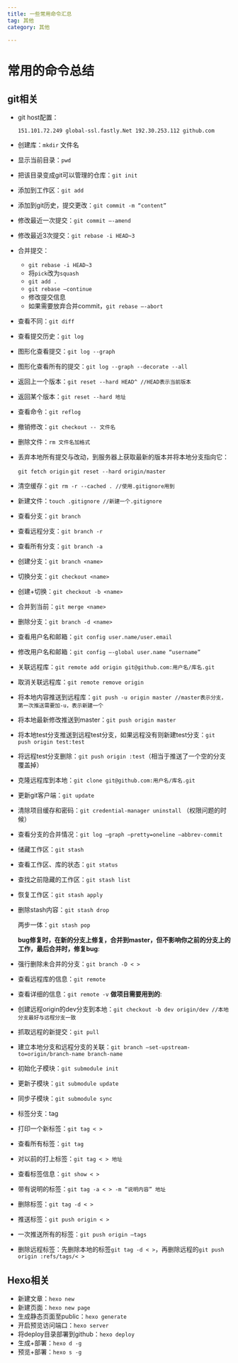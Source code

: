```yaml
---
title: 一些常用命令汇总
tag: 其他
category: 其他

---
```


<meta name="referrer" content="no-referrer" />


# 常用的命令总结

## git相关

- git host配置：

    `151.101.72.249 global-ssl.fastly.Net
    192.30.253.112 github.com`

- 创建库：`mkdir` 文件名

- 显示当前目录：`pwd`

- 把该目录变成git可以管理的仓库：`git init`

- 添加到工作区：`git add`

- 添加到git历史，提交更改：`git commit -m “content”`

- 修改最近一次提交：`git commit –-amend`

- 修改最近3次提交：`git rebase -i HEAD~3`

- 合并提交：

    - `git rebase -i HEAD~3`
    - 将`pick`改为`squash`
    - `git add .`
    - `git rebase –continue`
    - 修改提交信息
    - 如果需要放弃合并commit，`git rebase –-abort`

- 查看不同：`git diff`

- 查看提交历史：`git log`

- 图形化查看提交：`git log --graph`

- 图形化查看所有的提交：`git log --graph --decorate --all`

- 返回上一个版本：`git reset --hard HEAD^ //HEAD表示当前版本`

- 返回某个版本：`git reset --hard 地址`

- 查看命令：`git reflog`

- 撤销修改：`git checkout -- 文件名`

- 删除文件：`rm 文件名加格式`

- 丢弃本地所有提交与改动，到服务器上获取最新的版本并将本地分支指向它：

    `git fetch origin`
    `git reset --hard origin/master`

- 清空缓存：`git rm -r --cached . //使用.gitignore用到`

- 新建文件：`touch .gitignore //新建一个.gitignore`

- 查看分支：`git branch`

- 查看远程分支：`git branch -r`

- 查看所有分支：`git branch -a`

- 创建分支：`git branch <name>`

- 切换分支：`git checkout <name>`

- 创建+切换：`git checkout -b <name>`

- 合并到当前：`git merge <name>`

- 删除分支：`git branch -d <name>`

- 查看用户名和邮箱：`git config user.name/user.email`

- 修改用户名和邮箱：`git config –-global user.name “username”`

- 关联远程库：`git remote add origin git@github.com:用户名/库名.git`

- 取消关联远程库：`git remote remove origin`

- 将本地内容推送到远程库：`git push -u origin master //master表示分支，第一次推送需要加-u，表示新建一个`

- 将本地最新修改推送到master：`git push origin master`

- 将本地test分支推送到远程test分支，如果远程没有则新建test分支：`git push origin test:test`

- 将远程test分支删除：`git push origin :test`（相当于推送了一个空的分支覆盖掉）

- 克隆远程库到本地：`git clone git@github.com:用户名/库名.git`

- 更新git客户端：`git update`

- 清除项目缓存和密码：`git credential-manager uninstall` （权限问题的时候）

- 查看分支的合并情况：`git log –graph –pretty=oneline –abbrev-commit`

- 储藏工作区：`git stash`

- 查看工作区、库的状态：`git status`

- 查找之前隐藏的工作区：`git stash list`

- 恢复工作区：`git stash apply`

- 删除stash内容：`git stash drop`

    两步一体：`git stash pop`

    **bug修复时，在新的分支上修复，合并到master，但不影响你之前的分支上的工作，最后合并时，修复bug**:

- 强行删除未合并的分支：`git branch -D < >`

- 查看远程库的信息：`git remote`

- 查看详细的信息：`git remote -v`
    **做项目需要用到的**:

- 创建远程origin的dev分支到本地：`git checkout -b dev origin/dev //本地分支最好与远程分支一致`

- 抓取远程的新提交：`git pull`

- 建立本地分支和远程分支的关联：`git branch –set-upstream-to=origin/branch-name branch-name`

- 初始化子模块：`git submodule init`

- 更新子模块：`git submodule update`

- 同步子模块：`git submodule sync`

- 标签分支：tag

- 打印一个新标签：`git tag < >`

- 查看所有标签：`git tag`

- 对以前的打上标签：`git tag < > 地址`

- 查看标签信息：`git show < >`

- 带有说明的标签：`git tag -a < > -m “说明内容” 地址`

- 删除标签：`git tag -d < >`

- 推送标签：`git push origin < >`

- 一次推送所有的标签：`git push origin –tags`

- 删除远程标签：先删除本地的标签`git tag -d < >`，再删除远程的`git push origin :refs/tags/< >`

## Hexo相关

- 新建文章：`hexo new`
- 新建页面：`hexo new page`
- 生成静态页面至public：`hexo generate`
- 开启预览访问端口：`hexo server`
- 将deploy目录部署到github：`hexo deploy`
- 生成+部署：`hexo d -g`
- 预览+部署：`hexo s -g`